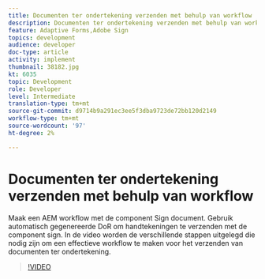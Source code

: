 ```yaml
---
title: Documenten ter ondertekening verzenden met behulp van workflow
description: Documenten ter ondertekening verzenden met behulp van workflow. Maak een AEM workflow met de component Sign document. Gebruik automatisch gegenereerde DoR om handtekeningen te verzenden met de component sign. In de video worden de verschillende stappen uitgelegd die nodig zijn om een effectieve workflow te maken voor het verzenden van documenten ter ondertekening.
feature: Adaptive Forms,Adobe Sign
topics: development
audience: developer
doc-type: article
activity: implement
thumbnail: 38182.jpg
kt: 6035
topic: Development
role: Developer
level: Intermediate
translation-type: tm+mt
source-git-commit: d9714b9a291ec3ee5f3dba9723de72bb120d2149
workflow-type: tm+mt
source-wordcount: '97'
ht-degree: 2%

---
```


# Documenten ter ondertekening verzenden met behulp van workflow

Maak een AEM workflow met de component Sign document. Gebruik automatisch gegenereerde DoR om handtekeningen te verzenden met de component sign.
In de video worden de verschillende stappen uitgelegd die nodig zijn om een effectieve workflow te maken voor het verzenden van documenten ter ondertekening.

>[!VIDEO](https://video.tv.adobe.com/v/38182/?quality=9&learn=on)